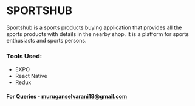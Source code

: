 # SPORTSHUB
Sportshub is a sports products buying application that provides all the sports products with details in the nearby shop. It is a platform for sports enthusiasts and sports persons.

### Tools Used:
* EXPO
* React Native
* Redux

#### For Queries - muruganselvarani18@gmail.com